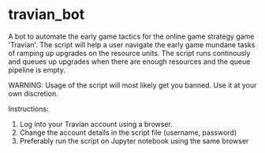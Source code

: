 # travian_bot
A bot to automate the early game tactics for the online game strategy game 'Travian'. The script will help a user navigate the early game mundane tasks of ramping up upgrades on the resource units. The script runs continously and queues up upgrades when there are enough resources and the queue pipeline is empty.

WARNING: Usage of the script will most likely get you banned. Use it at your own discretion.

Instructions:
1. Log into your Travian account using a browser.
2. Change the account details in the script file (username, password)
3. Preferably run the script on Jupyter notebook using the same browser
